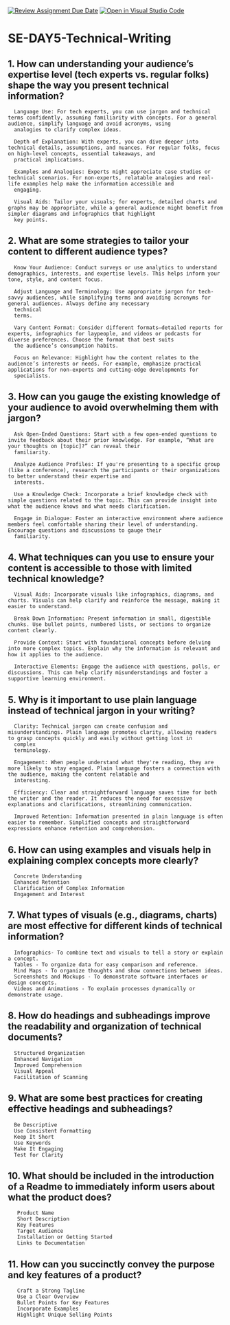 [![Review Assignment Due Date](https://classroom.github.com/assets/deadline-readme-button-22041afd0340ce965d47ae6ef1cefeee28c7c493a6346c4f15d667ab976d596c.svg)](https://classroom.github.com/a/zsAR-pyY)
[![Open in Visual Studio Code](https://classroom.github.com/assets/open-in-vscode-2e0aaae1b6195c2367325f4f02e2d04e9abb55f0b24a779b69b11b9e10269abc.svg)](https://classroom.github.com/online_ide?assignment_repo_id=15706523&assignment_repo_type=AssignmentRepo)
# SE-DAY5-Technical-Writing
## 1. How can understanding your audience’s expertise level (tech experts vs. regular folks) shape the way you present technical information?
      Language Use: For tech experts, you can use jargon and technical terms confidently, assuming familiarity with concepts. For a general audience, simplify language and avoid acronyms, using 
      analogies to clarify complex ideas.

      Depth of Explanation: With experts, you can dive deeper into technical details, assumptions, and nuances. For regular folks, focus on high-level concepts, essential takeaways, and 
      practical implications.

      Examples and Analogies: Experts might appreciate case studies or technical scenarios. For non-experts, relatable analogies and real-life examples help make the information accessible and 
      engaging.

      Visual Aids: Tailor your visuals; for experts, detailed charts and graphs may be appropriate, while a general audience might benefit from simpler diagrams and infographics that highlight 
      key points.
      
## 2. What are some strategies to tailor your content to different audience types?
      Know Your Audience: Conduct surveys or use analytics to understand demographics, interests, and expertise levels. This helps inform your tone, style, and content focus.

      Adjust Language and Terminology: Use appropriate jargon for tech-savvy audiences, while simplifying terms and avoiding acronyms for general audiences. Always define any necessary 
      technical 
      terms.

      Vary Content Format: Consider different formats—detailed reports for experts, infographics for laypeople, and videos or podcasts for diverse preferences. Choose the format that best suits 
      the audience’s consumption habits.

      Focus on Relevance: Highlight how the content relates to the audience’s interests or needs. For example, emphasize practical applications for non-experts and cutting-edge developments for 
      specialists.

## 3. How can you gauge the existing knowledge of your audience to avoid overwhelming them with jargon?
      Ask Open-Ended Questions: Start with a few open-ended questions to invite feedback about their prior knowledge. For example, “What are your thoughts on [topic]?” can reveal their 
      familiarity.

      Analyze Audience Profiles: If you're presenting to a specific group (like a conference), research the participants or their organizations to better understand their expertise and 
      interests.

      Use a Knowledge Check: Incorporate a brief knowledge check with simple questions related to the topic. This can provide insight into what the audience knows and what needs clarification.

      Engage in Dialogue: Foster an interactive environment where audience members feel comfortable sharing their level of understanding. Encourage questions and discussions to gauge their 
      familiarity.

## 4. What techniques can you use to ensure your content is accessible to those with limited technical knowledge?
      Visual Aids: Incorporate visuals like infographics, diagrams, and charts. Visuals can help clarify and reinforce the message, making it easier to understand.

      Break Down Information: Present information in small, digestible chunks. Use bullet points, numbered lists, or sections to organize content clearly.

      Provide Context: Start with foundational concepts before delving into more complex topics. Explain why the information is relevant and how it applies to the audience.

      Interactive Elements: Engage the audience with questions, polls, or discussions. This can help clarify misunderstandings and foster a supportive learning environment.


## 5. Why is it important to use plain language instead of technical jargon in your writing?
      Clarity: Technical jargon can create confusion and misunderstandings. Plain language promotes clarity, allowing readers to grasp concepts quickly and easily without getting lost in 
      complex 
      terminology.

      Engagement: When people understand what they're reading, they are more likely to stay engaged. Plain language fosters a connection with the audience, making the content relatable and 
      interesting.

      Efficiency: Clear and straightforward language saves time for both the writer and the reader. It reduces the need for excessive explanations and clarifications, streamlining communication.

      Improved Retention: Information presented in plain language is often easier to remember. Simplified concepts and straightforward expressions enhance retention and comprehension.

## 6. How can using examples and visuals help in explaining complex concepts more clearly?
      Concrete Understanding
      Enhanced Retention
      Clarification of Complex Information
      Engagement and Interest
      
## 7. What types of visuals (e.g., diagrams, charts) are most effective for different kinds of technical information?
      Infographics- To combine text and visuals to tell a story or explain a concept.
      Tables - To organize data for easy comparison and reference.
      Mind Maps - To organize thoughts and show connections between ideas.
      Screenshots and Mockups - To demonstrate software interfaces or design concepts.
      Videos and Animations - To explain processes dynamically or demonstrate usage.

## 8. How do headings and subheadings improve the readability and organization of technical documents?
      Structured Organization
      Enhanced Navigation
      Improved Comprehension
      Visual Appeal
      Facilitation of Scanning

## 9. What are some best practices for creating effective headings and subheadings?
      Be Descriptive
      Use Consistent Formatting
      Keep It Short
      Use Keywords
      Make It Engaging
      Test for Clarity
      
## 10. What should be included in the introduction of a Readme to immediately inform users about what the product does?
       Product Name
       Short Description
       Key Features
       Target Audience
       Installation or Getting Started
       Links to Documentation     

## 11. How can you succinctly convey the purpose and key features of a product?
       Craft a Strong Tagline
       Use a Clear Overview
       Bullet Points for Key Features
       Incorporate Examples
       Highlight Unique Selling Points

       

       


